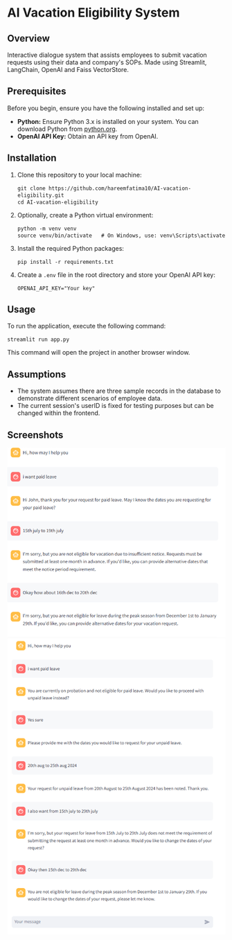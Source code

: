 # AI Vacation Eligibility System

## Overview

Interactive dialogue system that assists employees to submit vacation requests using their data and company's SOPs. 
Made using Streamlit, LangChain, OpenAI and Faiss VectorStore.

## Prerequisites

Before you begin, ensure you have the following installed and set up:

- **Python:** Ensure Python 3.x is installed on your system. You can download Python from [python.org](https://www.python.org).
- **OpenAI API Key:** Obtain an API key from OpenAI.

## Installation

1. Clone this repository to your local machine:
   ```
   git clone https://github.com/hareemfatima10/AI-vacation-eligibility.git
   cd AI-vacation-eligibility
   ```

2. Optionally, create a Python virtual environment:
   ```
   python -m venv venv
   source venv/bin/activate   # On Windows, use: venv\Scripts\activate
   ```

3. Install the required Python packages:
   ```
   pip install -r requirements.txt
   ```

4. Create a `.env` file in the root directory and store your OpenAI API key:
   ```
   OPENAI_API_KEY="Your key"
   ```

## Usage

To run the application, execute the following command:
```
streamlit run app.py
```

This command will open the project in another browser window.

## Assumptions

- The system assumes there are three sample records in the database to demonstrate different scenarios of employee data.
- The current session's userID is fixed for testing purposes but can be changed within the frontend.

## Screenshots
![Screenshot 1](screenshots/John_interaction.png)
![Screenshot 1](screenshots/Alice_interaction.png)
